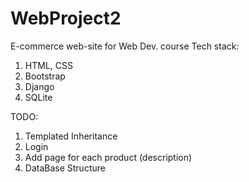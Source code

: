 # WebProject2
E-commerce web-site for Web Dev. course
Tech stack:
1) HTML, CSS
2) Bootstrap
3) Django
4) SQLite

TODO: 
1) Templated Inheritance
2) Login 
3) Add page for each product (description)
4) DataBase Structure

